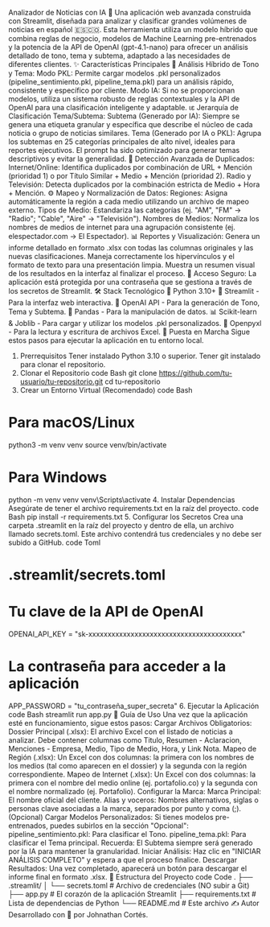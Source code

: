 Analizador de Noticias con IA 📰
Una aplicación web avanzada construida con Streamlit, diseñada para analizar y clasificar grandes volúmenes de noticias en español 🇪🇸🇨🇴. Esta herramienta utiliza un modelo híbrido que combina reglas de negocio, modelos de Machine Learning pre-entrenados y la potencia de la API de OpenAI (gpt-4.1-nano) para ofrecer un análisis detallado de tono, tema y subtema, adaptado a las necesidades de diferentes clientes.
✨ Características Principales
🧠 Análisis Híbrido de Tono y Tema:
Modo PKL: Permite cargar modelos .pkl personalizados (pipeline_sentimiento.pkl, pipeline_tema.pkl) para un análisis rápido, consistente y específico por cliente.
Modo IA: Si no se proporcionan modelos, utiliza un sistema robusto de reglas contextuales y la API de OpenAI para una clasificación inteligente y adaptable.
ιε Jerarquía de Clasificación Tema/Subtema:
Subtema (Generado por IA): Siempre se genera una etiqueta granular y específica que describe el núcleo de cada noticia o grupo de noticias similares.
Tema (Generado por IA o PKL): Agrupa los subtemas en 25 categorías principales de alto nivel, ideales para reportes ejecutivos. El prompt ha sido optimizado para generar temas descriptivos y evitar la generalidad.
🎯 Detección Avanzada de Duplicados:
Internet/Online: Identifica duplicados por combinación de URL + Mención (prioridad 1) o por Título Similar + Medio + Mención (prioridad 2).
Radio y Televisión: Detecta duplicados por la combinación estricta de Medio + Hora + Mención.
⚙️ Mapeo y Normalización de Datos:
Regiones: Asigna automáticamente la región a cada medio utilizando un archivo de mapeo externo.
Tipos de Medio: Estandariza las categorías (ej. "AM", "FM" -> "Radio"; "Cable", "Aire" -> "Televisión").
Nombres de Medios: Normaliza los nombres de medios de internet para una agrupación consistente (ej. elespectador.com -> El Espectador).
📊 Reportes y Visualización:
Genera un informe detallado en formato .xlsx con todas las columnas originales y las nuevas clasificaciones.
Maneja correctamente los hipervínculos y el formato de texto para una presentación limpia.
Muestra un resumen visual de los resultados en la interfaz al finalizar el proceso.
🔐 Acceso Seguro:
La aplicación está protegida por una contraseña que se gestiona a través de los secretos de Streamlit.
🛠️ Stack Tecnológico
🐍 Python 3.10+
🎈 Streamlit - Para la interfaz web interactiva.
🧠 OpenAI API - Para la generación de Tono, Tema y Subtema.
🐼 Pandas - Para la manipulación de datos.
📊 Scikit-learn & Joblib - Para cargar y utilizar los modelos .pkl personalizados.
📄 Openpyxl - Para la lectura y escritura de archivos Excel.
🚀 Puesta en Marcha
Sigue estos pasos para ejecutar la aplicación en tu entorno local.
1. Prerrequisitos
Tener instalado Python 3.10 o superior.
Tener git instalado para clonar el repositorio.
2. Clonar el Repositorio
code
Bash
git clone https://github.com/tu-usuario/tu-repositorio.git
cd tu-repositorio
3. Crear un Entorno Virtual (Recomendado)
code
Bash
# Para macOS/Linux
python3 -m venv venv
source venv/bin/activate

# Para Windows
python -m venv venv
venv\Scripts\activate
4. Instalar Dependencias
Asegúrate de tener el archivo requirements.txt en la raíz del proyecto.
code
Bash
pip install -r requirements.txt
5. Configurar los Secretos
Crea una carpeta .streamlit en la raíz del proyecto y dentro de ella, un archivo llamado secrets.toml. Este archivo contendrá tus credenciales y no debe ser subido a GitHub.
code
Toml
# .streamlit/secrets.toml

# Tu clave de la API de OpenAI
OPENAI_API_KEY = "sk-xxxxxxxxxxxxxxxxxxxxxxxxxxxxxxxxxxxxxxxx"

# La contraseña para acceder a la aplicación
APP_PASSWORD = "tu_contraseña_super_secreta"
6. Ejecutar la Aplicación
code
Bash
streamlit run app.py
📖 Guía de Uso
Una vez que la aplicación esté en funcionamiento, sigue estos pasos:
Cargar Archivos Obligatorios:
Dossier Principal (.xlsx): El archivo Excel con el listado de noticias a analizar. Debe contener columnas como Titulo, Resumen - Aclaracion, Menciones - Empresa, Medio, Tipo de Medio, Hora, y Link Nota.
Mapeo de Región (.xlsx): Un Excel con dos columnas: la primera con los nombres de los medios (tal como aparecen en el dossier) y la segunda con la región correspondiente.
Mapeo de Internet (.xlsx): Un Excel con dos columnas: la primera con el nombre del medio online (ej. portafolio.co) y la segunda con el nombre normalizado (ej. Portafolio).
Configurar la Marca:
Marca Principal: El nombre oficial del cliente.
Alias y voceros: Nombres alternativos, siglas o personas clave asociadas a la marca, separados por punto y coma (;).
(Opcional) Cargar Modelos Personalizados:
Si tienes modelos pre-entrenados, puedes subirlos en la sección "Opcional":
pipeline_sentimiento.pkl: Para clasificar el Tono.
pipeline_tema.pkl: Para clasificar el Tema principal.
Recuerda: El Subtema siempre será generado por la IA para mantener la granularidad.
Iniciar Análisis:
Haz clic en "INICIAR ANÁLISIS COMPLETO" y espera a que el proceso finalice.
Descargar Resultados:
Una vez completado, aparecerá un botón para descargar el informe final en formato .xlsx.
📁 Estructura del Proyecto
code
Code
.
├── .streamlit/
│   └── secrets.toml    # Archivo de credenciales (NO subir a Git)
├── app.py              # El corazón de la aplicación Streamlit
├── requirements.txt    # Lista de dependencias de Python
└── README.md           # Este archivo
✍️ Autor
Desarrollado con 🤖 por Johnathan Cortés.
